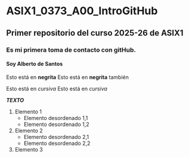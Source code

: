 # ASIX1_0373_A00_IntroGitHub
## Primer repositorio del curso 2025-26 de ASIX1
### Es mi primera toma de contacto con gitHub.
#### Soy Alberto de Santos

Esto está en __negrita__
Esto está en **negrita** también

Esto está en _cursiva_
Esto está en *cursiva*

**_TEXTO_**

1. Elemento 1
    * Elemento desordenado 1,1
    * Elemento desordenado 1,2
2. Elemento 2
    * Elemento desordenado 2,1
    * Elemento desordenado 2,2
3. Elemento 3





